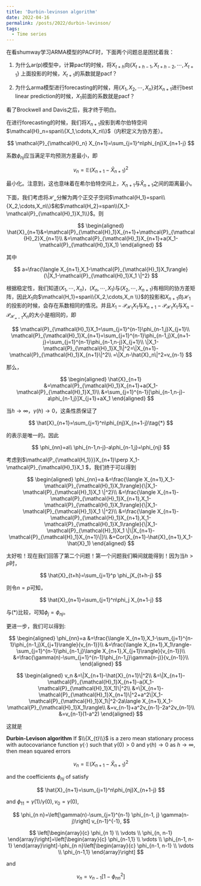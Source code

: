 ```yaml
---
title: 'Durbin-levinson algorithm'
date: 2022-04-16
permalink: /posts/2022/durbin-levinson/
tags:
  - Time series
---
```


在看shumway学习ARMA模型的PACF时，下面两个问题总是困扰着我：

1. 为什么ar(p)模型中，计算pacf的时候，将$X_{t+h}$向$\{X_{t+h-1},X_{t+h-2},\cdots,X_{t+1}\}$ 上面投影的时候，$X_{t+1}$的系数就是pacf？

2. 为什么arma模型进行forecasting的时候，用$\{X_1,X_2,\cdots, X_{n}\}$对$X_{n+1}$进行best linear prediction的时候，$X_1$前面的系数就是pacf？

看了Brockwell and Davis之后，我才终于明白。

在进行forecasting的时候，我们将$X_{n+1}$投影到希尔伯特空间$\mathcal{H}_n=span\\{X_1,\cdots,X_n\\}$（内积定义为协方差）。

$$
\mathcal{P}_{\mathcal{H}_n}
X_{n+1}=\sum_{j=1}^n\phi_{nj}X_{n+1-j}
$$

系数$\phi_{nj}$应当满足平均预测方差最小，即

$$
v_n=\mathbb{E}(X_{n+1}-\hat{X}_{n+1})^2
$$

最小化。注意到，这也意味着在希尔伯特空间上，$X_{n+1}$与$\hat{X}_{n+1}$之间的距离最小。

下面，我们考虑将$\mathcal{H_n}$分解为两个正交子空间$\mathcal{H_1}=span\\{X_2,\cdots,X_n\\}$和$\mathcal{H_2}=span\\{X_1-\mathcal{P}_{\mathcal{H}_1}X_1\\}$。则

$$
\begin{aligned}
\hat{X}_{n+1}&=\mathcal{P}_{\mathcal{H}_1}X_{n+1}+\mathcal{P}_{\mathcal{H}_2}X_{n+1}\\
&=\mathcal{P}_{\mathcal{H}_1}X_{n+1}+a(X_1-\mathcal{P}_{\mathcal{H}_1}X_1)
\end{aligned}
$$

其中

$$
a=\frac{\langle X_{n+1},X_1-\mathcal{P}_{\mathcal{H}_1}X_1\rangle}{\|X_1-\mathcal{P}_{\mathcal{H}_1}X_1 \|^2}
$$

根据稳定性，我们知道$(X_1,\cdots,X_{n})$，$(X_{n},\cdots,X_1)$与$(X_2,\cdots,X_{n+1})$有相同的协方差矩阵，因此$X_1$向$\mathcal{H_1}=span\\{X_2,\cdots,X_n \\}$的投影和$X_{n+1}$向$\mathcal{H_1}$的投影的时候，会存在系数相同的情况。并且$X_1-\mathcal{P_{\mathcal{H_1}}}X_1$与$X_{n+1}-\mathcal{P_{\mathcal{H_1}}}X_1$与$X_n-\mathcal{P_{\mathcal{H_{n-1}}}}X_n$的大小是相同的，即

$$
\mathcal{P}_{\mathcal{H}_1}X_1=\sum_{j=1}^{n-1}\phi_{n-1,j}X_{j+1}\\
\mathcal{P}_{\mathcal{H}_1}X_{n+1}=\sum_{j=1}^{n-1}\phi_{n-1,j}X_{n+1-j}=\sum_{j=1}^{n-1}\phi_{n-1,n-j}X_{j+1}\\
\|X_1-\mathcal{P}_{\mathcal{H}_1}X_1\|^2=\|X_{n+1}-\mathcal{P}_{\mathcal{H}_1}X_{n+1}\|^2\\
=\|X_n-\hat{X}_n\|^2=v_{n-1}
$$

那么，

$$
\begin{aligned}
\hat{X}_{n+1}
&=\mathcal{P}_{\mathcal{H}_1}X_{n+1}+a(X_1-\mathcal{P}_{\mathcal{H}_1}X_1)\\
&=\sum_{j=1}^{n-1}[\phi_{n-1,n-j}-a\phi_{n-1,j}]X_{j+1}+aX_1
\end{aligned}
$$

当$h\to \infty$，$\gamma(h)\to 0$，这条性质保证了

$$
\hat{X}_{n+1}=\sum_{j=1}^n\phi_{nj}X_{n+1-j}\tag{*}
$$

的表示是唯一的。因此

$$
\phi_{nn}=a\\
\phi_{n-1,n-j}-a\phi_{n-1,j}=\phi_{nj}
$$

考虑到$\mathcal{P_{\mathcal{H_1}}}X_{n+1}\perp X_1-\mathcal{P}_{\mathcal{H}_1}X_1 $，我们终于可以得到

$$
\begin{aligned}
\phi_{nn}=a
&=\frac{\langle X_{n+1},X_1-\mathcal{P}_{\mathcal{H}_1}X_1\rangle}{\|X_1-\mathcal{P}_{\mathcal{H}_1}X_1 \|^2}\\
&=\frac{\langle X_{n+1}-\mathcal{P}_{\mathcal{H}_1}X_{n+1},X_1-\mathcal{P}_{\mathcal{H}_1}X_1\rangle}{\|X_1-\mathcal{P}_{\mathcal{H}_1}X_1 \|^2}\\
&=\frac{\langle X_{n+1}-\mathcal{P}_{\mathcal{H}_1}X_{n+1},X_1-\mathcal{P}_{\mathcal{H}_1}X_1\rangle}{\|X_1-\mathcal{P}_{\mathcal{H}_1}X_1 \|\|X_{n+1}-\mathcal{P}_{\mathcal{H}_1}X_{n+1}\|}\\
&=Cor(X_{n+1}-\hat{X}_{n+1},X_1-\hat{X}_1)
\end{aligned}
$$

太好啦！现在我们回答了第二个问题！第一个问题我们瞬间就能得到！因为当$h>p$时，

$$
\hat{X}_{t+h}=\sum_{j=1}^p \phi_jX_{t+h-j}
$$

则令$n=p$可知，

$$
\hat{X}_{n+1}=\sum_{j=1}^n\phi_j X_{n+1-j}
$$

与$(*)$比较，可知$\phi_j=\phi_{nj}$。

更进一步，我们可以得到:

$$
\begin{aligned}
\phi_{nn}=a
&=\frac{\langle X_{n+1},X_1-\sum_{j=1}^{n-1}\phi_{n-1,j}X_{j+1}\rangle}{v_{n-1}}\\
&=\frac{\langle X_{n+1},X_1\rangle-\sum_{j=1}^{n-1}\phi_{n-1,j}\langle X_{n+1},X_{j+1}\rangle}{v_{n-1}}\\
&=\frac{\gamma(n)-\sum_{j=1}^{n-1}\phi_{n-1,j}\gamma(n-j)}{v_{n-1}}\\
\end{aligned}
$$

$$
\begin{aligned}
v_n
&=\|X_{n+1}-\hat{X}_{n+1}\|^2\\
&=\|X_{n+1}-\mathcal{P}_{\mathcal{H}_1}X_{n+1}-a(X_1-\mathcal{P}_{\mathcal{H}_1}X_1)\|^2\\
&=\|X_{n+1}-\mathcal{P}_{\mathcal{H}_1}X_{n+1}\|^2+a^2\|X_1-\mathcal{P}_{\mathcal{H}_1}X_1\|^2-2a\langle X_{n+1},X_1-\mathcal{P}_{\mathcal{H}_1}X_1\rangle\\
&=v_{n-1}+a^2v_{n-1}-2a^2v_{n-1}\\
&=v_{n-1}(1-a^2)
\end{aligned}
$$

这就是

**Durbin-Levison algorithm** If $\\{X_{t}\\}$ is a zero mean stationary process with autocovariance function $\gamma(\cdot)$ such that $\gamma(0)>0$ and $\gamma(h) \rightarrow 0$ as $h \rightarrow \infty$, then mean squared errors 

$$
v_{n}=\mathbb{E}(X_{n+1}-\hat{X}_{n+1})^2
$$

and the coefficients $\phi_{n j}$
of satisfy 

$$
\hat{X}_{n+1}=\sum_{j=1}^n\phi_{nj}X_{n+1-j}
$$

and  $\phi_{11}=\gamma(1) / \gamma(0), v_{0}=\gamma(0)$,

$$
\phi_{n n}=\left[\gamma(n)-\sum_{j=1}^{n-1} \phi_{n-1, j} \gamma(n-j)\right] v_{n-1}^{-1},
$$

$$
\left[\begin{array}{c}
\phi_{n 1} \\
\vdots \\
\phi_{n, n-1}
\end{array}\right]=\left[\begin{array}{c}
\phi_{n-1,1} \\
\vdots \\
\phi_{n-1, n-1}
\end{array}\right]-\phi_{n n}\left[\begin{array}{c}
\phi_{n-1, n-1} \\
\vdots \\
\phi_{n-1,1}
\end{array}\right]
$$

and

$$
v_{n}=v_{n-1}\left[1-\phi_{n n}^{2}\right]
$$
